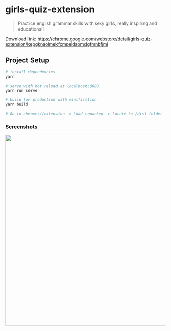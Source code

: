 # girls-quiz-extension

> Practice english grammar skills with sexy girls, really inspiring and educational!

Download link: https://chrome.google.com/webstore/detail/girls-quiz-extension/kepgknaolmekfcmpeldaomdgfmnbfjmi

## Project Setup

```bash
# install dependencies
yarn

# serve with hot reload at localhost:8080
yarn run serve

# build for production with minification
yarn build

# Go to chrome://extension -> Load unpacked -> locate to /dist folder
```

### Screenshots

<p float="left">
  <img src="https://i.imgur.com/wiqjPgA.png" width="600" /> 
</p>
